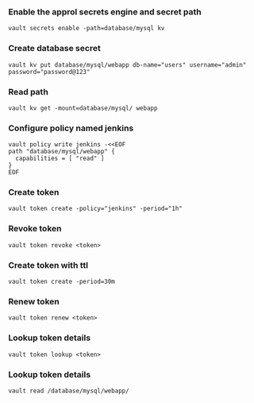 ### Enable the approl secrets engine and secret path
```
vault secrets enable -path=database/mysql kv
```
### Create database secret
```
vault kv put database/mysql/webapp db-name="users" username="admin" password="password@123"
```
### Read path
```
vault kv get -mount=database/mysql/ webapp 
```
### Configure policy named jenkins
```
vault policy write jenkins -<<EOF
path "database/mysql/webapp" {
  capabilities = [ "read" ]
}
EOF
```
### Create token
```
vault token create -policy="jenkins" -period="1h"   
```
### Revoke token
```
vault token revoke <token>
```
### Create token with ttl
```
vault token create -period=30m
```
### Renew token
```
vault token renew <token>
```
### Lookup token details
```
vault token lookup <token>
```
### Lookup token details
```
vault read /database/mysql/webapp/
```


